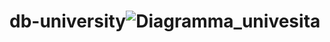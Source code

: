 # db-university![Diagramma_univesita](https://user-images.githubusercontent.com/103100240/213237955-5288b10f-e849-4e23-8f42-31763f5ddfc0.jpg)
